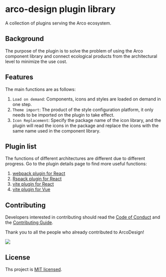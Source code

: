 # arco-design plugin library

A collection of plugins serving the Arco ecosystem.

## Background

The purpose of the plugin is to solve the problem of using the Arco component library and connect ecological products from the architectural level to minimize the use cost.

## Features

The main functions are as follows:

1. `Load on demand`: Components, icons and styles are loaded on demand in one step.
2. `Theme import`: The product of the style configuration platform, it only needs to be imported on the plugin to take effect.
3. `Icon Replacement`: Specify the package name of the icon library, and the plugin will read the icons in the package and replace the icons with the same name used in the component library.

## Plugin list

The functions of different architectures are different due to different progress. Go to the plugin details page to find more useful functions:

1. [webpack plugin for React](./packages/plugin-webpack-react/README.md)
2. [Rspack plugin for React](./packages/plugin-rspack-react/README.md)
3. [vite plugin for React](./packages/plugin-vite-react/README.md)
4. [vite plugin for Vue](./packages/plugin-vite-vue/README.md)

## Contributing

Developers interested in contributing should read the [Code of Conduct](./CODE_OF_CONDUCT.md) and
the [Contributing Guide](./CONTRIBUTING.md).

Thank you to all the people who already contributed to ArcoDesign!

<a href="https://github.com/arco-design/arco-plugins/graphs/contributors"><img src="https://contrib.rocks/image?repo=arco-design/arco-plugins" /></a>

## License

Ths project is [MIT licensed](./LICENSE).
